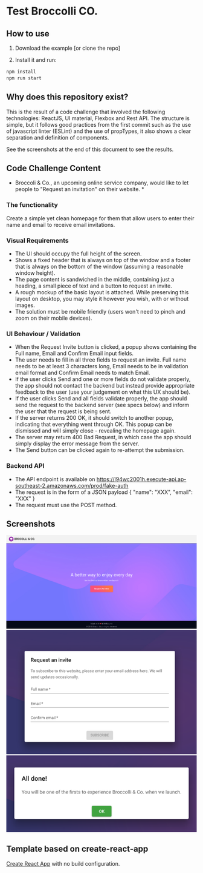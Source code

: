 # Test Broccolli CO.

## How to use

1. Download the example [or clone the repo]

2. Install it and run:

```bash
npm install
npm run start
```

## Why does this repository exist?
This is the result of a code challenge that involved the following technologies: ReactJS, UI material, Flexbox and Rest API. The structure is simple, but it follows good practices from the first commit such as the use of javascript linter (ESLint) and the use of propTypes, it also shows a clear separation and definition of components.

See the screenshots at the end of this document to see the results.


## Code Challenge Content

* Broccoli & Co., an upcoming online service company, would like to let people to "Request an invitation" on their website. *

### The functionality
Create a simple yet clean homepage for them that allow users to enter their name and email to receive email invitations.

### Visual Requirements
- The UI should occupy the full height of the screen.
- Shows a fixed header that is always on top of the window and a footer that is always on the bottom of the window (assuming a
reasonable window height).
- The page content is sandwiched in the middle, containing just a heading, a small piece of text and a button to request an invite.
- A rough mockup of the basic layout is attached. While preserving this layout on desktop, you may style it however you wish, with or
without images.
- The solution must be mobile friendly (users won't need to pinch and zoom on their mobile devices).

### UI Behaviour / Validation
- When the Request Invite button is clicked, a popup shows containing the Full name, Email and Confirm Email input fields.
- The user needs to fill in all three fields to request an invite. Full name needs to be at least 3 characters long, Email needs to be in
validation email format and Confirm Email needs to match Email.
- If the user clicks Send and one or more fields do not validate properly, the app should not contact the backend but instead provide
appropriate feedback to the user (use your judgement on what this UX should be).
- If the user clicks Send and all fields validate properly, the app should send the request to the backend server (see specs below) and
inform the user that the request is being sent.
- If the server returns 200 OK, it should switch to another popup, indicating that everything went through OK. This popup can be dismissed
and will simply close - revealing the homepage again.
- The server may return 400 Bad Request, in which case the app should simply display the error message from the server.
- The Send button can be clicked again to re-attempt the submission.

### Backend API
- The API endpoint is available on https://l94wc2001h.execute-api.ap-southeast-2.amazonaws.com/prod/fake-auth
- The request is in the form of a JSON payload { "name": "XXX", "email": "XXX" }
- The request must use the POST method.


## Screenshots

![Landing](/screenshots/1.png?raw=true)
![Modal to request](/screenshots/2.png?raw=true)
![Modal answer](/screenshots/3.png?raw=true)

## Template based on create-react-app

[Create React App](https://github.com/facebookincubator/create-react-app) with no build configuration.
